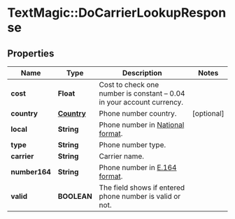 # TextMagic::DoCarrierLookupResponse

## Properties
Name | Type | Description | Notes
------------ | ------------- | ------------- | -------------
**cost** | **Float** | Cost to check one number is constant – 0.04 in your account currency. | 
**country** | [**Country**](Country.md) | Phone number country. | [optional] 
**local** | **String** | Phone number in [National format](https://en.wikipedia.org/wiki/National_conventions_for_writing_telephone_numbers). | 
**type** | **String** | Phone number type. | 
**carrier** | **String** | Carrier name. | 
**number164** | **String** | Phone number in [E.164 format](https://en.wikipedia.org/wiki/E.164). | 
**valid** | **BOOLEAN** | The field shows if entered phone number is valid or not. | 


